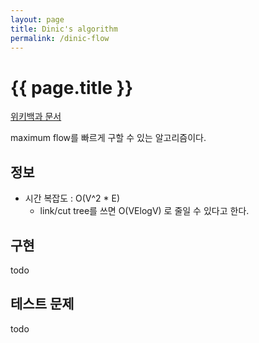 ```yaml
---
layout: page
title: Dinic's algorithm
permalink: /dinic-flow
---
```


{{ page.title }}
================

[위키백과 문서](https://en.wikipedia.org/wiki/Dinic%27s_algorithm)

maximum flow를 빠르게 구할 수 있는 알고리즘이다.


정보
----

* 시간 복잡도 : O(V^2 * E)
  * link/cut tree를 쓰면 O(VElogV) 로 줄일 수 있다고 한다.

구현
----

todo


테스트 문제
-----------

todo

